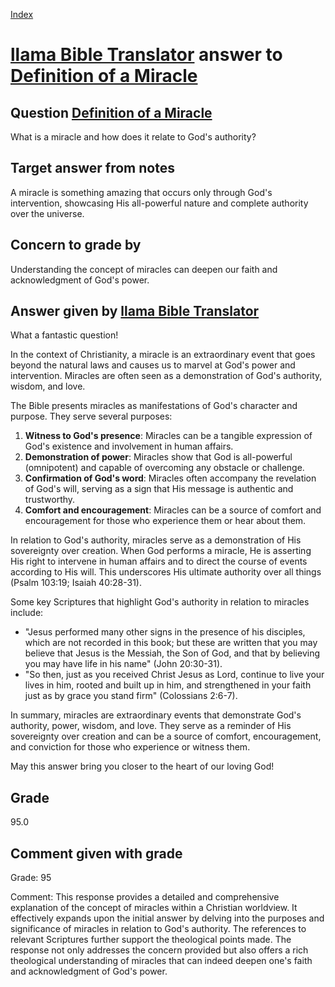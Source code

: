 
[Index](../../index.md)
# [llama Bible Translator](../../answering_models/llama_Bible_Translator.md) answer to [Definition of a Miracle](../../questions/Definition_of_a_Miracle.md)

## Question [Definition of a Miracle](../../questions/Definition_of_a_Miracle.md)
What is a miracle and how does it relate to God's authority?

## Target answer from notes
A miracle is something amazing that occurs only through God's intervention, showcasing His all-powerful nature and complete authority over the universe.

## Concern to grade by
Understanding the concept of miracles can deepen our faith and acknowledgment of God's power.

## Answer given by [llama Bible Translator](../../answering_models/llama_Bible_Translator.md)
What a fantastic question!

In the context of Christianity, a miracle is an extraordinary event that goes beyond the natural laws and causes us to marvel at God's power and intervention. Miracles are often seen as a demonstration of God's authority, wisdom, and love.

The Bible presents miracles as manifestations of God's character and purpose. They serve several purposes:

1. **Witness to God's presence**: Miracles can be a tangible expression of God's existence and involvement in human affairs.
2. **Demonstration of power**: Miracles show that God is all-powerful (omnipotent) and capable of overcoming any obstacle or challenge.
3. **Confirmation of God's word**: Miracles often accompany the revelation of God's will, serving as a sign that His message is authentic and trustworthy.
4. **Comfort and encouragement**: Miracles can be a source of comfort and encouragement for those who experience them or hear about them.

In relation to God's authority, miracles serve as a demonstration of His sovereignty over creation. When God performs a miracle, He is asserting His right to intervene in human affairs and to direct the course of events according to His will. This underscores His ultimate authority over all things (Psalm 103:19; Isaiah 40:28-31).

Some key Scriptures that highlight God's authority in relation to miracles include:

* "Jesus performed many other signs in the presence of his disciples, which are not recorded in this book; but these are written that you may believe that Jesus is the Messiah, the Son of God, and that by believing you may have life in his name" (John 20:30-31).
* "So then, just as you received Christ Jesus as Lord, continue to live your lives in him, rooted and built up in him, and strengthened in your faith just as by grace you stand firm" (Colossians 2:6-7).

In summary, miracles are extraordinary events that demonstrate God's authority, power, wisdom, and love. They serve as a reminder of His sovereignty over creation and can be a source of comfort, encouragement, and conviction for those who experience or witness them.

May this answer bring you closer to the heart of our loving God!

## Grade
95.0

## Comment given with grade
Grade: 95

Comment: This response provides a detailed and comprehensive explanation of the concept of miracles within a Christian worldview. It effectively expands upon the initial answer by delving into the purposes and significance of miracles in relation to God's authority. The references to relevant Scriptures further support the theological points made. The response not only addresses the concern provided but also offers a rich theological understanding of miracles that can indeed deepen one's faith and acknowledgment of God's power.

